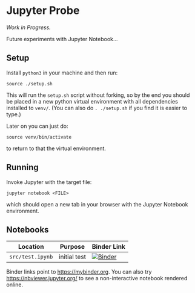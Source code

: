 # Jupyter Probe

*Work in Progress.*

Future experiments with Jupyter Notebook...


## Setup

Install `python3` in your machine and then run:

    source ./setup.sh

This will run the `setup.sh` script without forking, so by the end you should be placed in a new python virtual environment with all dependencies installed to `venv/`. (You can also do `. ./setup.sh` if you find it is easier to type.)

Later on you can just do:

    source venv/bin/activate

to return to that the virtual environment.


## Running

Invoke Jupyter with the target file:

    jupyter notebook <FILE>

which should open a new tab in your browser with the Jupyter Notebook environment.

## Notebooks

Location | Purpose | Binder Link
--- | --- | ---
`src/test.ipynb` | initial test | [![Binder](https://mybinder.org/badge.svg)](https://mybinder.org/v2/gh/fmilitao/jupyter-probe/master?filepath=src%2Ftest.ipynb)

Binder links point to https://mybinder.org.
You can also try https://nbviewer.jupyter.org/ to see a non-interactive notebook rendered online.
